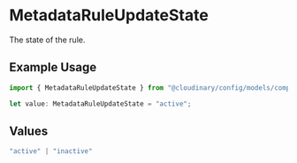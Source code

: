 # MetadataRuleUpdateState

The state of the rule.

## Example Usage

```typescript
import { MetadataRuleUpdateState } from "@cloudinary/config/models/components";

let value: MetadataRuleUpdateState = "active";
```

## Values

```typescript
"active" | "inactive"
```
